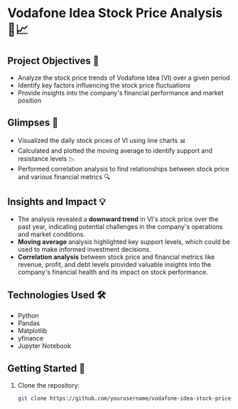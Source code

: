 # Vodafone Idea Stock Price Analysis 🚀📈

## Project Objectives 🎯
- Analyze the stock price trends of Vodafone Idea (VI) over a given period
- Identify key factors influencing the stock price fluctuations
- Provide insights into the company's financial performance and market position

## Glimpses 👀
- Visualized the daily stock prices of VI using line charts 📊
- Calculated and plotted the moving average to identify support and resistance levels 📉
- Performed correlation analysis to find relationships between stock price and various financial metrics 🔍

## Insights and Impact 💡
- The analysis revealed a **downward trend** in VI's stock price over the past year, indicating potential challenges in the company's operations and market conditions.
- **Moving average** analysis highlighted key support levels, which could be used to make informed investment decisions.
- **Correlation analysis** between stock price and financial metrics like revenue, profit, and debt levels provided valuable insights into the company's financial health and its impact on stock performance.

## Technologies Used 🛠️
- Python
- Pandas
- Matplotlib
- yfinance
- Jupyter Notebook
  

## Getting Started 🚀
1. Clone the repository:
   ```bash
   git clone https://github.com/yourusername/vodafone-idea-stock-price-analysis.git

